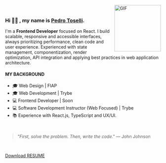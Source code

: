 <img align="right" alt="GIF" src="https://media.giphy.com/media/KzJkzjggfGN5Py6nkT/giphy.gif" width="150px" height="150px" > <br>

### Hi 👋🏼 , my name is [Pedro Toselli](https://www.linkedin.com/in/phtoselli/).

I'm a **Frontend Developer** focused on React.
I build scalable, responsive and accessible interfaces, always prioritizing performance, clean code and user experience.
Experienced with state management, componentization, render optimization, API integration and applying best practices in web application architecture.

#### MY BACKGROUND
- 🎓 Web Design | FIAP
- 🎓 Web Development | Trybe
- 💻 Frontend Developer | Soon
- 💻 Software Development Instructor (Web Focused) | Trybe
- 📚 Experience with React.js, TypeScript and UX/UI.

</br>

> *"First, solve the problem. Then, write the code."* — John Johnson

&nbsp;
&nbsp;

[Download RESUME](https://raw.githubusercontent.com/phtoselli/phtoselli/master/files/resume-pedro-toselli.pdf "download")
